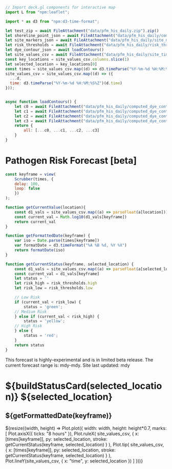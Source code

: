 ```js
// Import deck.gl components for interactive map
import L from "npm:leaflet";

import * as d3 from "npm:d3-time-format";

let test_zip = await FileAttachment("data/pfm_his_daily.zip").zip()
let shoreline_point_json = await FileAttachment("data/pfm_his_daily/computed_shoreline_points.json").json()
let site_markers_json = await FileAttachment("data/pfm_his_daily/site_markers.json").json()
let risk_thresholds = await FileAttachment("data/pfm_his_daily/risk_thresholds.json").json()
let dye_contour_json = await loadContours()
let site_values_csv = await FileAttachment("data/pfm_his_daily/site_timeseries.csv").csv({typed: true})
const key_locations = site_values_csv.columns.slice(1)
let selected_location = key_locations[0]
const times = site_values_csv.map((d) => d3.timeParse("%Y-%m-%d %H:%M:%S%Z")(d.time));
site_values_csv = site_values_csv.map((d) => ({
  ...d,
  time: d3.timeParse("%Y-%m-%d %H:%M:%S%Z")(d.time)
}));


async function loadContours() {
    let c0 = await FileAttachment("data/pfm_his_daily/computed_dye_contours_0.json").json()
    let c1 = await FileAttachment("data/pfm_his_daily/computed_dye_contours_1.json").json()
    let c2 = await FileAttachment("data/pfm_his_daily/computed_dye_contours_2.json").json()
    let c3 = await FileAttachment("data/pfm_his_daily/computed_dye_contours_3.json").json()
    return {
        all: [...c0, ...c1, ...c2, ...c3]
    }
}

```

<div class="grid grid-cols-3 grid-rows-2" style="grid-auto-rows: auto;">

  <div class="card grid-colspan-1 grid-rowspan-1"><h1>Pathogen Risk Forecast [beta]</h1>
  
```js
const keyframe = view(
    Scrubber(times, {
    delay: 100,
    loop: false
    })
);

function getCurrentValue(location){
    const d1_vals = site_values_csv.map((a) => parseFloat(a[location]));
    const current_val = Math.log10(d1_vals[keyframe])
    return current_val
}

function getFormattedDate(keyframe) {
    var iso = Date.parse(times[keyframe])
    var formatDate = d3.timeFormat("%A %B %d, %Y %X")
    return formatDate(iso)
}

function getCurrentStatus(keyframe, selected_location) {
    const d1_vals = site_values_csv.map((a) => parseFloat(a[selected_location]));
    const current_val = d1_vals[keyframe]
    let status = ''
    let risk_high = risk_thresholds.high
    let risk_low = risk_thresholds.low

    // Low Risk
    if (current_val < risk_low) {
        status = 'green';
    // Medium Risk
    } else if (current_val < risk_high) {
        status = 'yellow';
    // High Risk
    } else {
        status = 'red';
    }
    return status
}
```
<div class="warning" label="Beta Release Notes:">This forecast is highly-experimental and is in limited beta release. The current forecast range is: mdy-mdy. Site last updated: mdy</div>
</div>

<div class="card grid-colspan-2 grid-rowspan-1">
<h1>${buildStatusCard(selected_location)} ${selected_location}</h1><h2>${getFormattedDate(keyframe)}</h2>
  ${resize((width, height) => Plot.plot({
    width: width,
    height: height*0.7,
  marks: [
    Plot.axisX({ ticks: "8 hours" }),
    Plot.ruleX(
      site_values_csv,
      { x: [times[keyframe]], py: selected_location, stroke: getCurrentStatus(keyframe, selected_location) }
    ),
    Plot.tip(
      site_values_csv,
      { x: [times[keyframe]], py: selected_location, stroke: getCurrentStatus(keyframe, selected_location) }
    ),
    Plot.lineY(site_values_csv, { x: "time", y: selected_location })
  ]
}))}

</div>
<div class="card grid-colspan-2" style="padding: 0;"><div id="map-SD" style="height: 66vh; width: 100%;"></div></div>
<div class="card grid-colspan-1">
<p>
Contoured is fraction of raw wastewater at ocean surface.  A value of 1 is pure sewage and a value of zero is pure ocean water.  Click play or use the scroll-bar to the left to see the forecast.

Values are presented in powers of 10, so that 10-1 is 1:10 dilution or 10% raw sewage, 10-3 is 1:1000 dilution, 10-4 is 1:10,000 dilution. etc.

Shoreline color represent swimmer risk based on wastewater fraction:  red is high risk, yellow is moderate risk, and green is low risk.   

Four swimming locations, Playas Tijuana, IB pier, Silver Strand, and Hotel del Coronado, are also particularly highlighted.  Click on those locations to see more detail forecast 

More details are available at http://URL

Funding provided by the State of California.
</p>
<div style = "text-align: center">
<img src = "https://s2020.s3.amazonaws.com/media/logo-scripps-ucsd-dark.png" width = "45%"></img>
<img src = "https://sccoos.org/wp-content/uploads/2022/05/SCCOOS_logo-01.png" width = "45%"></img>
</div>
</div>

```js
var map = L.map('map-SD').setView([32.58, -117.2], 11);
var basetile = L.tileLayer('https://server.arcgisonline.com/ArcGIS/rest/services/World_Imagery/MapServer/tile/{z}/{y}/{x}', {
    maxZoom: 19,
    attribution: '© OpenStreetMap contributors'
})

var basetileID = L.stamp(basetile)
basetile.addTo(map);

function renderJSONContours(keyframe, basetileID) {
    map.eachLayer(function(layer){
        if (L.stamp(layer) != basetileID)
        layer.removeFrom(map);
    });

    var curContour = L.geoJSON(JSON.parse(dye_contour_json.all[keyframe]), {style: setContourStyle})
    curContour.addTo(map);

    var shorelineJSON = new L.geoJSON(JSON.parse(shoreline_point_json[keyframe]), {
      pointToLayer: (feature, latlng) => {
          return new L.Circle(latlng, {radius: 90, fillOpacity: 1, color: feature.properties.risk});
      }
    }).addTo(map);

    var siteJSON = new L.geoJSON(JSON.parse(site_markers_json), {
      pointToLayer: (feature, latlng) => {
          return new L.circleMarker(latlng, {color: "white", weight: 1, fillColor: getCurrentStatus(keyframe, selected_location), fillOpacity: 1}).addTo(map).bindTooltip(feature.properties.label,{permanent: true, direction: "right", offset: [10, -5]})
      }
    }).addTo(map);

    return curContour;
}

function setContourStyle(feature) {
  return {
    fillColor: feature.properties.fill,
    color: feature.properties.stroke,
    fillOpacity: feature.properties.fillOpacity,
    opacity: feature.properties.strokeOpacity
  };
}
```

```js
const curContour = renderJSONContours(keyframe, basetileID)
```


```js
function buildStatusCard(location) {
  
    const d1_vals = site_values_csv.map((a) => parseFloat(a[location]));
    const current_val = d1_vals[keyframe]

    let risk_high = risk_thresholds.high
    let risk_low = risk_thresholds.low
    var card;

    // Low Risk
    if (current_val < risk_low) {
        card = html`
            <svg xmlns="http://www.w3.org/2000/svg" width="24px" height="20px" viewBox="0 0 500 500"><path fill="palegreen" d="M256 512A256 256 0 1 0 256 0a256 256 0 1 0 0 512zM369 209L241 337c-9.4 9.4-24.6 9.4-33.9 0l-64-64c-9.4-9.4-9.4-24.6 0-33.9s24.6-9.4 33.9 0l47 47L335 175c9.4-9.4 24.6-9.4 33.9 0s9.4 24.6 0 33.9z"/></svg>
        `;
    // Medium Risk
    } else if (current_val < risk_high) {
        card = html`
            <svg xmlns="http://www.w3.org/2000/svg" width="24px" height="20px" viewBox="0 0 500 500"><path fill="gold" d="M256 512A256 256 0 1 0 256 0a256 256 0 1 0 0 512zm0-384c13.3 0 24 10.7 24 24l0 112c0 13.3-10.7 24-24 24s-24-10.7-24-24l0-112c0-13.3 10.7-24 24-24zM224 352a32 32 0 1 1 64 0 32 32 0 1 1 -64 0z"/></svg>
        `;
    // High Risk
    } else {
        card = html`
            <svg xmlns="http://www.w3.org/2000/svg" width="24px" height="20px" viewBox="0 0 500 500"><path fill="firebrick" d="M256 32c14.2 0 27.3 7.5 34.5 19.8l216 368c7.3 12.4 7.3 27.7 .2 40.1S486.3 480 472 480L40 480c-14.3 0-27.6-7.7-34.7-20.1s-7-27.8 .2-40.1l216-368C228.7 39.5 241.8 32 256 32zm0 128c-13.3 0-24 10.7-24 24l0 112c0 13.3 10.7 24 24 24s24-10.7 24-24l0-112c0-13.3-10.7-24-24-24zm32 224a32 32 0 1 0 -64 0 32 32 0 1 0 64 0z"/></svg>
        `;
    }
    return card;
}
```

```js
function Scrubber(values, {
  format = value => value,
  initial = 0,
  direction = 1,
  delay = null,
  autoplay = false,
  loop = true,
  loopDelay = 300,
  alternate = false
} = {}) {
  values = Array.from(values);
  const form = html`<form style="font: 12px var(--sans-serif); font-variant-numeric: tabular-nums; justify-content: center; display: flex; height: 33px; align-items: center;">
  <button name=b type=button style="margin-right: 0.4em; width: 5em;"></button>
  <label style="display: flex; align-items: center;">
    <input name=i type=range min=0 max=${values.length - 1} value=${initial} step=1">
    <output name=o style="margin-left: 0.4em;"></output>
  </label>
</form>`;
  let frame = null;
  let timer = null;
  let interval = null;
  function start() {
    form.b.textContent = "Pause";
    if (delay === null) frame = requestAnimationFrame(tick);
    else interval = setInterval(tick, delay);
  }
  function stop() {
    form.b.textContent = "Play";
    if (frame !== null) cancelAnimationFrame(frame), frame = null;
    if (timer !== null) clearTimeout(timer), timer = null;
    if (interval !== null) clearInterval(interval), interval = null;
  }
  function running() {
    return frame !== null || timer !== null || interval !== null;
  }
  function tick() {
    if (form.i.valueAsNumber === (direction > 0 ? values.length - 1 : direction < 0 ? 0 : NaN)) {
      if (!loop) return stop();
      if (alternate) direction = -direction;
      if (loopDelay !== null) {
        if (frame !== null) cancelAnimationFrame(frame), frame = null;
        if (interval !== null) clearInterval(interval), interval = null;
        timer = setTimeout(() => (step(), start()), loopDelay);
        return;
      }
    }
    if (delay === null) frame = requestAnimationFrame(tick);
    step();
  }
  function step() {
    form.i.valueAsNumber = (form.i.valueAsNumber + direction + values.length) % values.length;
    form.i.dispatchEvent(new CustomEvent("input", {bubbles: true}));
  }
  form.i.oninput = event => {
    if (event && event.isTrusted && running()) stop();
    form.value = form.i.valueAsNumber;
    form.o.value = format(values[form.i.valueAsNumber], form.i.valueAsNumber, values);
  };
  form.b.onclick = () => {
    if (running()) return stop();
    direction = alternate && form.i.valueAsNumber === values.length - 1 ? -1 : 1;
    form.i.valueAsNumber = (form.i.valueAsNumber + direction) % values.length;
    form.i.dispatchEvent(new CustomEvent("input", {bubbles: true}));
    start();
  };
  form.i.oninput();
  if (autoplay) start();
  else stop();
  Inputs.disposal(form).then(stop);
  return form;
}
```